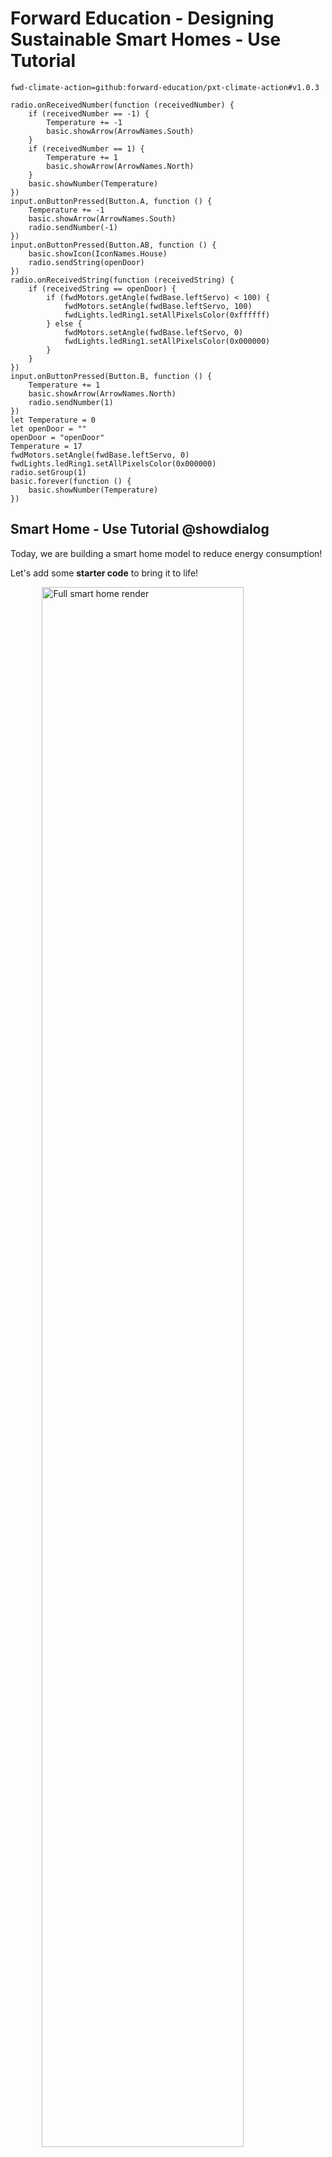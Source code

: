 # Forward Education - Designing Sustainable Smart Homes - Use Tutorial

```package
fwd-climate-action=github:forward-education/pxt-climate-action#v1.0.3
```

```template
radio.onReceivedNumber(function (receivedNumber) {
    if (receivedNumber == -1) {
        Temperature += -1
        basic.showArrow(ArrowNames.South)
    }
    if (receivedNumber == 1) {
        Temperature += 1
        basic.showArrow(ArrowNames.North)
    }
    basic.showNumber(Temperature)
})
input.onButtonPressed(Button.A, function () {
    Temperature += -1
    basic.showArrow(ArrowNames.South)
    radio.sendNumber(-1)
})
input.onButtonPressed(Button.AB, function () {
    basic.showIcon(IconNames.House)
    radio.sendString(openDoor)
})
radio.onReceivedString(function (receivedString) {
    if (receivedString == openDoor) {
        if (fwdMotors.getAngle(fwdBase.leftServo) < 100) {
            fwdMotors.setAngle(fwdBase.leftServo, 100)
            fwdLights.ledRing1.setAllPixelsColor(0xffffff)
        } else {
            fwdMotors.setAngle(fwdBase.leftServo, 0)
            fwdLights.ledRing1.setAllPixelsColor(0x000000)
        }
    }
})
input.onButtonPressed(Button.B, function () {
    Temperature += 1
    basic.showArrow(ArrowNames.North)
    radio.sendNumber(1)
})
let Temperature = 0
let openDoor = ""
openDoor = "openDoor"
Temperature = 17
fwdMotors.setAngle(fwdBase.leftServo, 0)
fwdLights.ledRing1.setAllPixelsColor(0x000000)
radio.setGroup(1)
basic.forever(function () {
    basic.showNumber(Temperature)
})
```

## Smart Home - Use Tutorial @showdialog

Today, we are building a smart home model to reduce energy consumption!

Let's add some **starter code** to bring it to life!

<img src="https://raw.githubusercontent.com/ssande-fwd/pxt-climate-action-steve/main/tutorial-assets/ms-smarthome-render.webp" alt="Full smart home render" style="display: block; width: 80%; margin:auto;">

## Step 1 @showdialog

IMPORTANT! Make sure your Climate Action Kit Breakout Board is turned on and your micro:bit is plugged into your computer.

<img src="https://raw.githubusercontent.com/ssande-fwd/pxt-climate-action-steve/main/tutorial-assets/pluganim.webp" alt="Plug micro:bit into USB port on computer" style="display: block; width: 40%; margin:auto;">

## Step 2 @showdialog

Click the three dots beside the `|Download|` button, then click on _Connect Device_.
Next, follow the steps to pair your micro:bit.

<img src="https://raw.githubusercontent.com/ssande-fwd/pxt-climate-action-steve/main/tutorial-assets/pairmicrobitGIF.webp"  alt="Pairing gif" style="display: block; width: 60%; margin:auto;">

## Step 3

Click the `|Download|` button to download the starter code to your project on **both** of the micro:bits in your project.

## Step 4

Place one micro:bit into the **breakout board in the model**, and hold one micro:bit **in your hand** throughout this project.

## Step 5

Take a look at the physical project you just built.

What robotic components do you notice? How do you think they’ll work together to make our model function as we expect?

~hint Tell Me More!
The automated smart home model has:

-   One `||fwdMotors:servo motor||` that rotates to unlock the front door.

-   One `||fwdSensors:LED ring||` to turn the lights on and off in the room.

-   One `||fwdSensors:touch sensor||` and one `||fwdSensors:solar sensor||` that we're not using **yet** but we will in the **modify** tutorial.

-   These parts are connected to the **breakout board** through **cables**.

-   The breakout board is connected to a **micro:bit** which holds all the code that will tell our sensors what to do and when to do it

-   A second **micro:bit** holds the same code and communicates wirelessly back and forth!

hint~

## Step 6

Think about how smart homes in our lesson worked.

What do you think that the micro:bit in your **model** represents inside of your house?

What do you think that the micro:bit in your hand represents?

~hint Tell Me More!

-   The micro:bit in your **model** represents a smart thermostat in our house.

-   The micro:bit in your **hand** represents a phone or smart app that can control automated functions in our house.

-   These micro:bits communicate using **radio waves**, similar to how most smart apps control lights in a house.

hint~

## Step 7

Think back to our lesson about wireless communication. Which blocks do you think the two micro:bits use to communicate with each other using **radio waves**?

~hint Tell Me More!

The `||Radio:radio set group||` makes sure that both micro:bits are communicating on the same radio channel.

`||Radio:radio send||` number or string blocks **send** a message from the micro:bit you pressed a button on, to the second micro:bit.

The `||Radio:radio received||` number or string blocks **listen** for instructions from the micro:bit you pressed a button on.

hint~

```blocks
// @highlight
radio.setGroup(1)

input.onButtonPressed(Button.A, function () {
    Temperature += -1
    basic.showArrow(ArrowNames.South)
   // @highlight
    radio.sendNumber(-1)
})

// @highlight
radio.onReceivedNumber(function (receivedNumber) {
    if (receivedNumber == -1) {
        basic.showArrow(ArrowNames.South)
        Temperature += -1
    }
    if (receivedNumber == 1) {
        basic.showArrow(ArrowNames.North)
        Temperature += 1
    }
    basic.showNumber(Temperature)
})
```

## Step 8

Let's test the functionality of our **thermostat inside our house**!

Press the **A** button on the micro:bit inside your model. What do you notice happens?

~hint Tell Me More!

The **A** button is an **input** that triggers a set of instructions:

1. 1 degree is subtracted from the `||Variables:temperature||` variable on the first micro:bit.

2. The micro:bit `||Basic:displays||` an arrow pointing down.

3. The micro:bit in the model `||radio:sends||` the number "-1" to the micro:bit in your hand.

4. The micro:bit in your hand `||Radio:receives||` the number "-1" and repeats steps 2. and 3. on its `||Basic:LED display||`.

5. Both micro:bits display the new `||Variables:temperature||` on their `||Basic:LED dispalys||`.

hint~

```blocks
input.onButtonPressed(Button.A, function () {
    Temperature += -1
    basic.showArrow(ArrowNames.South)
    radio.sendNumber(-1)
})

radio.onReceivedNumber(function (receivedNumber) {
    if (receivedNumber == -1) {
        Temperature += -1
        basic.showArrow(ArrowNames.South)
    }
    basic.showNumber(Temperature)
})

basic.forever(function () {
    basic.showNumber(Temperature)
})
```

## Step 9

Now let's test the same functionality with our **remote controlled app**.

Press the **A** button using the micro:bit in **your hand**. What do you notice?

~hint Tell Me More!
The micro:bit in your hand sends the same message as in the previous step!

The thermostat is now set to **1 degree Celsius cooler.**
hint~

```blocks
input.onButtonPressed(Button.B, function () {
    Temperature += 1
    basic.showArrow(ArrowNames.North)
    radio.sendNumber(1)
})

radio.onReceivedNumber(function (receivedNumber) {
    if (receivedNumber == 1) {
        Temperature += 1
        basic.showArrow(ArrowNames.North)
    }
    basic.showNumber(Temperature)
})

basic.forever(function () {
    basic.showNumber(Temperature)
})
```

## Step 10

How can we **increase** the temperature of our thermostat?

~hint Tell Me More!

If we press the **B** button on either micro:bit, the `||variables:Temperature||` variable increases by 1 degree Celsius!

hint~

```blocks
input.onButtonPressed(Button.B, function () {
    Temperature += 1
    basic.showArrow(ArrowNames.North)
    radio.sendNumber(1)
})

radio.onReceivedNumber(function (receivedNumber) {
    if (receivedNumber == 1) {
        Temperature += 1
        basic.showArrow(ArrowNames.North)
    }
    basic.showNumber(Temperature)
})

basic.forever(function () {
    basic.showNumber(Temperature)
})
```

## Step 11

Now that you understand how to adjust the **thermostat** using both micro:bits, which code blocks do you think **unlock the door** and **turns on the lights**?

~hint Tell Me More!

Pressing **A+B** on the **micro:bit in your hand** unlocks the door and turns on the lights remotely, like waking up in the morning, or getting home for the day!

If the door is locked, the `||fwdMotors:leftServo||` turns to 100 degrees, so we can slide open the door.

At the same time, the `||fwdSensors:LED ring||` turns on so we can see inside our house!

hint~

```blocks
input.onButtonPressed(Button.AB, function () {
    basic.showIcon(IconNames.House)
    // @highlight
    radio.sendString(openDoor)
})
radio.onReceivedString(function (receivedString) {
    if (receivedString == openDoor) {
        if (fwdMotors.getAngle(fwdBase.leftServo) < 100) {
            // @highlight
            fwdMotors.setAngle(fwdBase.leftServo, 100)
            // @highlight
            fwdLights.ledRing1.setAllPixelsColor(0xffffff)
        } else {
            fwdMotors.setAngle(fwdBase.leftServo, 0)
            fwdLights.ledRing1.setAllPixelsColor(0x000000)
        }
    }
})
```

## Step 12

What will happen when we press **A+B** a second time?

~hint Tell Me More!

If the door is unlocked, pressing **A+B** sets the `||fwdMotors:leftServo||` to 0 degrees and the `||fwdSensors:LEDRing||` to black.

This is especially helpful in conserving energy when we **go to bed** or **leave the house**.
hint~

```blocks
input.onButtonPressed(Button.AB, function () {
    basic.showIcon(IconNames.House)
    // @highlight
    radio.sendString(openDoor)
})

radio.onReceivedString(function (receivedString) {
    if (receivedString == openDoor) {
        if (fwdMotors.getAngle(fwdBase.leftServo) < 100) {
            fwdMotors.setAngle(fwdBase.leftServo, 100)
            fwdLights.ledRing1.setAllPixelsColor(0xffffff)
        } else {
            // @highlight
            fwdMotors.setAngle(fwdBase.leftServo, 0)
            // @highlight
            fwdLights.ledRing1.setAllPixelsColor(0x000000)
        }
    }
})
```

## Reflection

Before we wrap up:

1. How do you think using the remote controller or automated features helps reduce energy usage in our home?
2. What other features might you adapt to help make your automated smart home more sustainable?

## Finished

Click the `|Done|` button to finish this tutorial.
